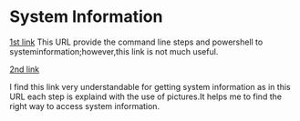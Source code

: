 # System Information

[1st link](https://www.reddit.com/r/Winsides/comments/1ixezkh/check_system_information_in_windows_11_using_the/)
This URL provide the command line steps and powershell to systeminformation;however,this link is not much useful.

[2nd link](https://www.tenforums.com/tutorials/67768-see-system-information-windows-10-a.html)

I find this link very understandable for getting system information as in this URL each step is explaind with the use of pictures.It helps me to find the right way to access system information.
